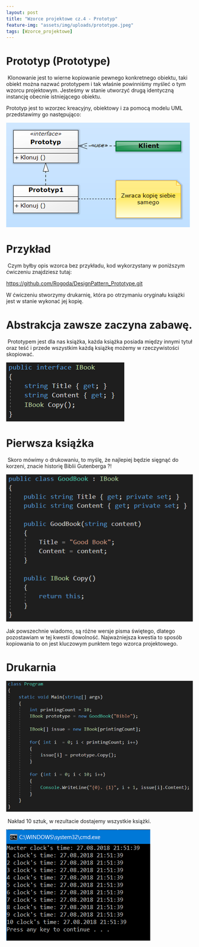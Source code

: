 ```yaml
---
layout: post
title: "Wzorce projektowe cz.4 - Prototyp"
feature-img: "assets/img/uploads/prototype.jpeg"
tags: [Wzorce_projektowe]
---
```


# Prototyp (Prototype)


&nbsp;Klonowanie jest to wierne kopiowanie pewnego konkretnego obiektu, taki obiekt można nazwać prototypem i tak właśnie powinniśmy myśleć o tym wzorcu projektowym. Jesteśmy w stanie utworzyć drugą identyczną instancję obecnie istniejącego obiektu.

Prototyp jest to wzorzec kreacyjny, obiektowy i za pomocą modelu UML przedstawimy go następująco:

<img class="img-fluid img-thumbnail" src="/assets/img/uploads/diagram-prototype.jpeg" alt="Diagram - Prototyp">



# Przykład


&nbsp;Czym byłby opis wzorca bez przykładu, kod wykorzystany w poniższym ćwiczeniu znajdziesz tutaj:

<a class="base-font-size" href="https://github.com/Rogoda/DesignPattern_Prototype.git">
https://github.com/Rogoda/DesignPattern_Prototype.git</a>

W ćwiczeniu stworzymy drukarnię, która po otrzymaniu oryginału książki jest w stanie wykonać jej kopię.   



# Abstrakcja zawsze zaczyna zabawę.


&nbsp;Prototypem jest dla nas książka, każda książka posiada między innymi tytuł oraz teść i przede wszystkim każdą książkę możemy w rzeczywistości skopiować.

<img class="img-fluid img-thumbnail" src="/assets/img/uploads/ibook.jpeg" alt="IBook">



# Pierwsza książka


&nbsp;Skoro mówimy o drukowaniu, to myślę, że najlepiej będzie sięgnąć do korzeni, znacie historię Biblii Gutenberga ?!

<img class="img-fluid img-thumbnail" src="/assets/img/uploads/goodbook.jpeg" alt="GoodBook">

Jak powszechnie wiadomo, są różne wersje pisma świętego, dlatego pozostawiam w tej kwestii dowolność. Najważniejsza kwestia to sposób kopiowania to on jest kluczowym punktem tego wzorca projektowego.



# Drukarnia


<img class="img-fluid img-thumbnail" src="/assets/img/uploads/program-prototype.jpeg" alt="GoodBook">

&nbsp;Nakład 10 sztuk, w rezultacie dostajemy wszystkie książki.

<img class="img-fluid img-thumbnail" src="/assets/img/uploads/cmd-prototype.jpeg" alt="CMD protorype">


